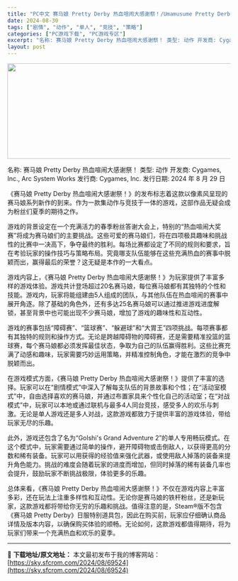 ```yaml
---
title: "PC中文 赛马娘 Pretty Derby 热血喧闹大感谢祭！/Umamusume Pretty Derby Party Dash 3.65G"
date: 2024-08-30
tags: ["剧情", "动作", "单人", "竞技", "策略"]
categories: ["PC游戏下载", "PC游戏专区"]
excerpt: "名称: 赛马娘 Pretty Derby 热血喧闹大感谢祭！ 类型: 动作 开发商: Cygames, Inc., Arc System Works 发行商: Cygames, Inc. 发行日期: 2024 年 8 月 29 日 《赛马娘 Pretty Derby 热血喧闹大感谢祭！》的发布标志着&hellip;"
layout: post
---
```


<img class="aligncenter size-full wp-image-69525" src="https://sky.sfcrom.com/wp-content/uploads/2024/08/2024083005150867.webp" alt="" width="660" height="215" />

名称: 赛马娘 Pretty Derby 热血喧闹大感谢祭！
类型: 动作
开发商: Cygames, Inc., Arc System Works
发行商: Cygames, Inc.
发行日期: 2024 年 8 月 29 日

《赛马娘 Pretty Derby 热血喧闹大感谢祭！》的发布标志着这款以像素风呈现的赛马娘系列新作的到来。作为一款集动作与竞技于一体的游戏，这部作品无疑会成为粉丝们夏季的期待之作。

游戏的背景设定在一个充满活力的春季粉丝答谢大会上，特别的“热血喧闹大奖赛”将成为赛马娘们的主要挑战。这些可爱的赛马娘们，将在四项极具趣味和挑战性的比赛中一决高下，争夺最终的胜利。每场比赛都设定了不同的规则和要求，旨在考验玩家的操作技巧与策略布局。究竟哪支队伍能够在这些充满热血的赛事中脱颖而出，赢得最后的荣誉？这无疑是本作的一大看点。

游戏内容上，《赛马娘 Pretty Derby 热血喧闹大感谢祭！》为玩家提供了丰富多样的游戏体验。游戏共计登场超过20名赛马娘，每位赛马娘都有其独特的个性和技能。游戏内，玩家将能组建由5人组成的团队，与其他队伍在热血喧闹的赛事中展开角逐。除了基础的角色外，还有多达25名赛马娘可以通过推进游戏进度解锁，甚至背景中也可能出现不少赛马娘，增加了游戏的趣味性和互动性。

游戏的赛事包括“障碍赛”、“篮球赛”、“躲避球”和“大胃王”四项挑战。每项赛事都有其独特的规则和操作方式。无论是跨越障碍物的障碍赛，还是需要精准投篮的篮球赛，每个赛马娘都必须发挥最佳状态，争取为自己的队伍赢得胜利。这些比赛充满了动感和趣味，玩家需要巧妙运用策略，并精准控制角色，才能在激烈的竞争中脱颖而出。

在游戏模式方面，《赛马娘 Pretty Derby 热血喧闹大感谢祭！》提供了丰富的选择。玩家可以在“剧情模式”中深入了解每支队伍的背景故事和个性；在“活动室模式”中，自由选择喜欢的赛马娘，并通过布置家具来个性化自己的活动室；在“对战模式”中，玩家可以本地或通过联机与最多4人同台竞技，感受多人的欢乐与刺激。无论是单人游戏还是多人对战，这款游戏都致力于提供丰富的游戏体验，带给玩家无尽的乐趣。

此外，游戏还包含了名为“Golshi's Grand Adventure 2”的单人专用畅玩模式。在这个模式中，玩家需要通过简单的操作，避开障碍物或击倒敌人，以获得更高的分数和稀有装备。玩家可以用获得的经验值来强化武器，或使用敌人掉落的装备来提升角色能力。挑战的难度会随着玩家的进度而增加，但同时掉落的稀有装备几率也会提升，鼓励玩家不断挑战极限，体验更多的乐趣。

总体来看，《赛马娘 Pretty Derby 热血喧闹大感谢祭！》不仅在游戏内容上丰富多彩，还在玩法上注重多样性和互动性。无论你是赛马娘的铁杆粉丝，还是新玩家，这款游戏都将带给你无穷的乐趣和挑战。值得注意的是，Steam®版不包含《赛马娘 Pretty Derby》日服特别道具包，因此在购买前，玩家应仔细确认商品详情及版本内容，以确保购买体验的顺畅。无论如何，这款游戏都值得期待，将为玩家们带来一个充满热血和欢乐的夏季。

---
📖 **下载地址/原文地址：** 本文最初发布于我的博客网站：[https://sky.sfcrom.com/2024/08/69524](https://sky.sfcrom.com/2024/08/69524)
